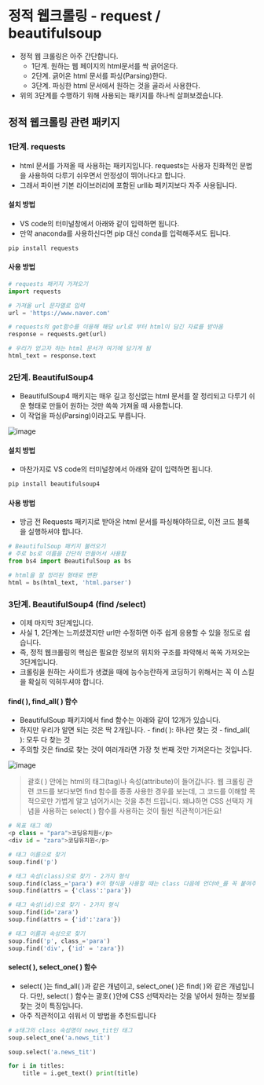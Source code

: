 # 정적 웹크롤링 - request / beautifulsoup

- 정적 웹 크롤링은 아주 간단합니다.
    - 1단계. 원하는 웹 페이지의 html문서를 싹 긁어온다.
    - 2단계. 긁어온 html 문서를 파싱(Parsing)한다.
    - 3단계. 파싱한 html 문서에서 원하는 것을 골라서 사용한다.
- 위의 3단계를 수행하기 위해 사용되는 패키지를 하나씩 살펴보겠습니다.

## 정적 웹크롤링 관련 패키지
### 1단계. requests
- html 문서를 가져올 때 사용하는 패키지입니다. requests는 사용자 친화적인 문법을 사용하여 다루기 쉬우면서 안정성이 뛰어나다고 합니다.
- 그래서 파이썬 기본 라이브러리에 포함된 urllib 패키지보다 자주 사용됩니다.

#### 설치 방법
- VS code의 터미널창에서 아래와 같이 입력하면 됩니다.
- 만약 anaconda를 사용하신다면 pip 대신 conda를 입력해주셔도 됩니다.

```python
pip install requests
```

#### 사용 방법

```python
# requests 패키지 가져오기
import requests               

# 가져올 url 문자열로 입력
url = 'https://www.naver.com'  

# requests의 get함수를 이용해 해당 url로 부터 html이 담긴 자료를 받아옴
response = requests.get(url)    

# 우리가 얻고자 하는 html 문서가 여기에 담기게 됨
html_text = response.text
```

### 2단계. BeautifulSoup4
- BeautifulSoup4 패키지는 매우 길고 정신없는 html 문서를 잘 정리되고 다루기 쉬운 형태로 만들어 원하는 것만 쏙쏙 가져올 때 사용합니다.
- 이 작업을 파싱(Parsing)이라고도 부릅니다.

![image](https://wikidocs.net/images/page/137915/%ED%8C%8C%EC%8B%B1_%EC%A0%84%ED%9B%84_%EC%9D%B4%EB%AF%B8%EC%A7%80.PNG)

#### 설치 방법
- 마찬가지로 VS code의 터미널창에서 아래와 같이 입력하면 됩니다.

```python
pip install beautifulsoup4
```

#### 사용 방법
- 방금 전 Requests 패키지로 받아온 html 문서를 파싱해야하므로, 이전 코드 블록을 실행하셔야 합니다.

```python
# BeautifulSoup 패키지 불러오기
# 주로 bs로 이름을 간단히 만들어서 사용함
from bs4 import BeautifulSoup as bs

# html을 잘 정리된 형태로 변환
html = bs(html_text, 'html.parser')
```


### 3단계. BeautifulSoup4 (find /select)

- 이제 마지막 3단계입니다.
- 사실 1, 2단계는 느끼셨겠지만 url만 수정하면 아주 쉽게 응용할 수 있을 정도로 쉽습니다.
- 즉, 정적 웹크롤링의 핵심은 필요한 정보의 위치와 구조를 파악해서 쏙쏙 가져오는 3단계입니다.
- 크롤링을 원하는 사이트가 생겼을 때에 능수능란하게 코딩하기 위해서는 꼭 이 스킬을 확실히 익혀두셔야 합니다.

#### find( ), find_all( ) 함수

- BeautifulSoup 패키지에서 find 함수는 아래와 같이 12개가 있습니다.
- 하지만 우리가 알면 되는 것은 딱 2개입니다. - find( ): 하나만 찾는 것 - find_all( ): 모두 다 찾는 것
- 주의할 것은 find로 찾는 것이 여러개라면 가장 첫 번째 것만 가져온다는 것입니다.

![image](https://wikidocs.net/images/page/137915/find_%ED%95%A8%EC%88%98_%EC%A2%85%EB%A5%98.PNG)

> 괄호( ) 안에는 html의 태그(tag)나 속성(attribute)이 들어갑니다. 웹 크롤링 관련 코드를 보다보면 find 함수를 종종 사용한 경우를 보는데, 그 코드를 이해할 목적으로만 가볍게 알고 넘어가시는 것을 추천 드립니다. 왜냐하면 CSS 선택자 개념을 사용하는 select( ) 함수를 사용하는 것이 훨씬 직관적이거든요!

```python
# 목표 태그 예)
<p class = "para">코딩유치원</p>
<div id = "zara">코딩유치원</p>

# 태그 이름으로 찾기
soup.find('p')

# 태그 속성(class)으로 찾기 - 2가지 형식
soup.find(class_='para') #이 형식을 사용할 때는 class 다음에 언더바_를 꼭 붙여주어야 한다
soup.find(attrs = {'class':'para'}) 

# 태그 속성(id)으로 찾기 - 2가지 형식
soup.find(id='zara') 
soup.find(attrs = {'id':'zara'})

# 태그 이름과 속성으로 찾기
soup.find('p', class_='para')
soup.find('div', {'id' = 'zara'})
```

#### select( ), select_one( ) 함수

- select( )는 find_all( )과 같은 개념이고, select_one( )은 find( )와 같은 개념입니다. 다만, select( ) 함수는 괄호( )안에 CSS 선택자라는 것을 넣어서 원하는 정보를 찾는 것이 특징입니다.
- 아주 직관적이고 쉬워서 이 방법을 추천드립니다

```python
# a태그의 class 속성명이 news_tit인 태그 
soup.select_one('a.news_tit')

soup.select('a.news_tit')

for i in titles: 
    title = i.get_text() print(title)
```